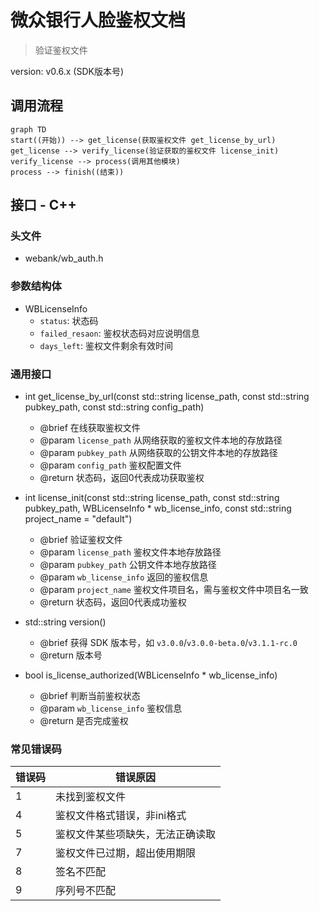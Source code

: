 # 微众银行人脸鉴权文档

> 验证鉴权文件

version: v0.6.x (SDK版本号)

## 调用流程
```mermaid
graph TD
start((开始)) --> get_license(获取鉴权文件 get_license_by_url)
get_license --> verify_license(验证获取的鉴权文件 license_init)
verify_license --> process(调用其他模块)
process --> finish((结束))
```

## 接口 - C++

### 头文件

- webank/wb_auth.h

### 参数结构体

- WBLicenseInfo
    - `status`: 状态码
    - `failed_resaon`: 鉴权状态码对应说明信息
    - `days_left`: 鉴权文件剩余有效时间

### 通用接口

- int get_license_by_url(const std::string license_path, const std::string pubkey_path, const std::string config_path)
    - @brief 在线获取鉴权文件
    - @param `license_path` 从网络获取的鉴权文件本地的存放路径
    - @param `pubkey_path` 从网络获取的公钥文件本地的存放路径
    - @param `config_path` 鉴权配置文件
    - @return 状态码，返回0代表成功获取鉴权
    
- int license_init(const std::string license_path, const std::string pubkey_path, WBLicenseInfo * wb_license_info, const std::string project_name = "default")
    - @brief 验证鉴权文件
    - @param `license_path` 鉴权文件本地存放路径
    - @param `pubkey_path` 公钥文件本地存放路径
    - @param `wb_license_info` 返回的鉴权信息
    - @param `project_name` 鉴权文件项目名，需与鉴权文件中项目名一致
    - @return 状态码，返回0代表成功鉴权

- std::string version()
    - @brief 获得 SDK 版本号，如 `v3.0.0`/`v3.0.0-beta.0`/`v3.1.1-rc.0`
    - @return 版本号

- bool is_license_authorized(WBLicenseInfo * wb_license_info)
    - @brief 判断当前鉴权状态
    - @param `wb_license_info` 鉴权信息
    - @return 是否完成鉴权

### 常见错误码

|错误码|错误原因|
| --- | --- |
|1|未找到鉴权文件|
|4|鉴权文件格式错误，非ini格式|
|5|鉴权文件某些项缺失，无法正确读取|
|7|鉴权文件已过期，超出使用期限|
|8|签名不匹配|
|9|序列号不匹配|

